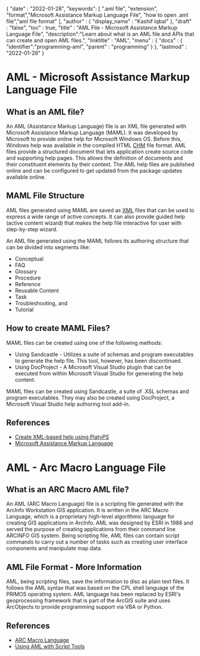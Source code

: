 
{
  "date" : "2022-01-28",
  "keywords": [ ".aml file", "extension", "format","Microsoft Assistance Markup Language File", "how to open .aml file","aml file format" ],
  "author" : {
    "display_name" : "Kashif Iqbal"
  },
  "draft" : "false",
  "toc" : true,
  "title" : "AML File - Microsoft Assistance Markup Language File",
  "description":"Learn about what is an AML file and APIs that can create and open AML files.",
  "linktitle" : "AML",
  "menu" : {
    "docs" : {
      "identifier":"programming-aml",
      "parent" : "programming"
    }
  },
  "lastmod" : "2022-01-28"
}

# AML - Microsoft Assistance Markup Language File

## What is an AML file?

An AML (Assistance Markup Language) file is an XML file generated with Microsoft Assistance Markup Language (MAML). It was developed by Microsoft to provide online help for Microsoft Windows OS. Before this, Windows help was available in the compiled HTML [CHM](/web/chm/) file format. AML files provide a structured document that lets application create source code and supporting help pages. This allows the definition of documents and their constituent elements by their context. The AML help files are published online and can be configured to get updated from the package updates available online.

## MAML File Structure

AML files generated using MAML are saved as [XML](/web/xml/) files that can be used to express a wide range of active concepts. It can also provide guided help (active content wizard) that makes the help file interactive for user with step-by-step wizard.

An AML file generated using the MAML follows its authoring structure that can be divided into segments like:

 * Conceptual
 * FAQ
 * Glossary
 * Procedure
 * Reference
 * Reusable Content
 * Task
 * Troubleshooting, and
 * Tutorial

## How to create MAML Files?

MAML files can be created using one of the following methods:

 * Using Sandcastle - Utilizes a suite of schemas and program executables to generate the help file. This tool, however, has been discontinued.
 * Using DocProject - A Microsoft Visual Studio plugin that can be executed from within Microsoft Visual Studio for generating the help content.

MAML files can be created using Sandcastle, a suite of .XSL schemas and program executables. They may also be created using DocProject, a Microsoft Visual Studio help authoring tool add-in.

## References

 * [Create XML-based help using PlatyPS](https://learn.microsoft.com/en-us/powershell/utility-modules/platyps/create-help-using-platyps?view=ps-modules)
 * [Microsoft Assistance Markup Language](https://en.wikipedia.org/wiki/Microsoft_Assistance_Markup_Language)

# AML - Arc Macro Language File

## What is an ARC Macro AML file?

An AML (ARC Macro Language) file is a scripting file generated with the ArcInfo Workstation GIS application. It is written in the ARC Macro Language, which is a proprietary high-level algorithmic language for creating GIS applications in ArcInfo. AML was designed by ESRI in 1986 and served the purpose of creating applications from their command line ARCINFO GIS system. Being scripting file, AML files can contain script commands to carry out a number of tasks such as creating user interface components and manipulate map data.

## AML File Format - More Information

AML, being scripting files, save the information to disc as plain text files. It follows the AML syntax that was based on the CPL shell language of the PRIMOS operating system. AML language has been replaced by ESRI's geoprocessing framework that is part of the ArcGIS suite and uses ArcObjects to provide programming support via VBA or Python.

## References

 * [ARC Macro Language](https://en.wikipedia.org/wiki/ARC_Macro_Language)
 * [Using AML with Script Tools](https://desktop.arcgis.com/en/arcmap/latest/analyze/creating-tools/using-amls-with-script-tools.htm)
